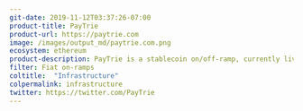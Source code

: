 ```yaml
---
git-date: 2019-11-12T03:37:26-07:00
product-title: PayTrie
product-url: https://paytrie.com
image: /images/output_md/paytrie.com.png
ecosystem: ethereum
product-description: PayTrie is a stablecoin on/off-ramp, currently live in Canada
filter: Fiat on-ramps
coltitle:  "Infrastructure"
colpermalink: infrastructure
twitter: https://twitter.com/PayTrie
---
```

